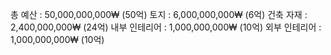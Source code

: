 총 예산 : 50,000,000,000₩ (50억)
토지 : 6,000,000,000₩ (6억)
건축 자재 : 2,400,000,000₩ (24억)
내부 인테리어 : 1,000,000,000₩ (10억)
외부 인테리어 : 1,000,000,000₩ (10억)
